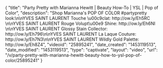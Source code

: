 {
    "title": "Party Pretty with Marianna Hewitt | Beauty How-To | YSL | Pop of Color",
    "description": "Shop Marianna's POP OF COLOR #partypretty look:\n\nYVES SAINT LAURENT Touche \u00c9clat: http:\/\/ow.ly\/Eh5RC \n\nYVES SAINT LAURENT Rouge Volupt\u00e9 Shine: http:\/\/ow.ly\/Eh6NI \n\nYVES SAINT LAURENT Glossy Stain Collector: http:\/\/ow.ly\/Eh796\n\nYVES SAINT LAURENT La Laque Couture: http:\/\/ow.ly\/Eh7N3\n\nYVES SAINT LAURENT Wildly Gold Palette: http:\/\/ow.ly\/Eh8Z4",
    "videoid": "25895241",
    "date_created": "1453119513",
    "date_modified": "1453119513",
    "type": "captivate",
    "layout": "video",
    "url": "\/v\/party-pretty-with-marianna-hewitt-beauty-how-to-ysl-pop-of-color\/25895241"
}
